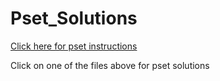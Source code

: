# Pset_Solutions

[Click here for pset instructions](https://docs.google.com/a/horacemann.org/document/d/1Zhes22k9BkpHPkHUuMZ1KvIUvpMvF7Dkr6LMv4R_bvo/edit?usp=sharing)

Click on one of the files above for pset solutions
